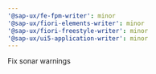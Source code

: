 ```yaml
---
'@sap-ux/fe-fpm-writer': minor
'@sap-ux/fiori-elements-writer': minor
'@sap-ux/fiori-freestyle-writer': minor
'@sap-ux/ui5-application-writer': minor
---
```


Fix sonar warnings
